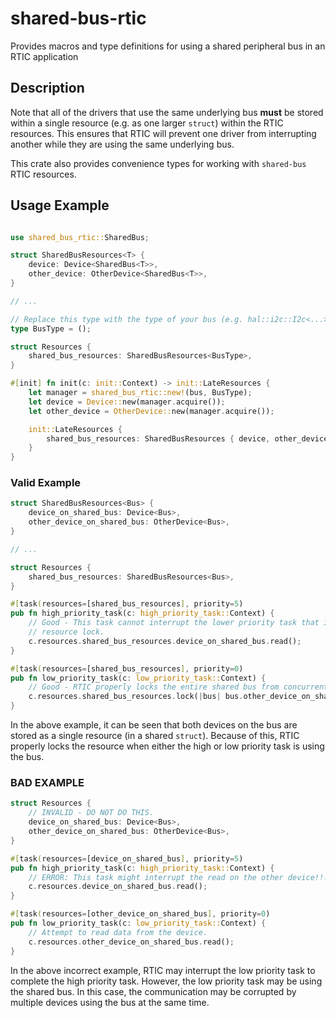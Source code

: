 # shared-bus-rtic
Provides macros and type definitions for using a shared peripheral bus in an RTIC application

## Description

Note that all of the drivers that use the same underlying bus **must** be stored within a single
resource (e.g. as one larger `struct`) within the RTIC resources. This ensures that RTIC will
prevent one driver from interrupting another while they are using the same underlying bus.

This crate also provides convenience types for working with `shared-bus` RTIC resources.

## Usage Example
```rust

use shared_bus_rtic::SharedBus;

struct SharedBusResources<T> {
    device: Device<SharedBus<T>>,
    other_device: OtherDevice<SharedBus<T>>,
}

// ...

// Replace this type with the type of your bus (e.g. hal::i2c::I2c<...>).
type BusType = ();

struct Resources {
    shared_bus_resources: SharedBusResources<BusType>,
}

#[init] fn init(c: init::Context) -> init::LateResources {
    let manager = shared_bus_rtic::new!(bus, BusType);
    let device = Device::new(manager.acquire());
    let other_device = OtherDevice::new(manager.acquire());

    init::LateResources {
        shared_bus_resources: SharedBusResources { device, other_device },
    }
}
```

### Valid Example

```rust
struct SharedBusResources<Bus> {
    device_on_shared_bus: Device<Bus>,
    other_device_on_shared_bus: OtherDevice<Bus>,
}

// ...

struct Resources {
    shared_bus_resources: SharedBusResources<Bus>,
}

#[task(resources=[shared_bus_resources], priority=5)
pub fn high_priority_task(c: high_priority_task::Context) {
    // Good - This task cannot interrupt the lower priority task that is using the bus because of a
    // resource lock.
    c.resources.shared_bus_resources.device_on_shared_bus.read();
}

#[task(resources=[shared_bus_resources], priority=0)
pub fn low_priority_task(c: low_priority_task::Context) {
    // Good - RTIC properly locks the entire shared bus from concurrent access.
    c.resources.shared_bus_resources.lock(|bus| bus.other_device_on_shared_bus.read());
}
```

In the above example, it can be seen that both devices on the bus are stored as a single resource
(in a shared `struct`). Because of this, RTIC properly locks the resource when either the high or
low priority task is using the bus.

### BAD EXAMPLE

```rust
struct Resources {
    // INVALID - DO NOT DO THIS.
    device_on_shared_bus: Device<Bus>,
    other_device_on_shared_bus: OtherDevice<Bus>,
}

#[task(resources=[device_on_shared_bus], priority=5)
pub fn high_priority_task(c: high_priority_task::Context) {
    // ERROR: This task might interrupt the read on the other device!!!
    c.resources.device_on_shared_bus.read();
}

#[task(resources=[other_device_on_shared_bus], priority=0)
pub fn low_priority_task(c: low_priority_task::Context) {
    // Attempt to read data from the device.
    c.resources.other_device_on_shared_bus.read();
}
```

In the above incorrect example, RTIC may interrupt the low priority task to complete the high
priority task. However, the low priority task may be using the shared bus. In this case, the
communication may be corrupted by multiple devices using the bus at the same time.
